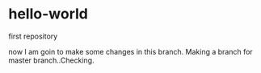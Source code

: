 # hello-world
first repository

now I am goin to make some changes in this branch.
Making a branch for master branch..Checking.
